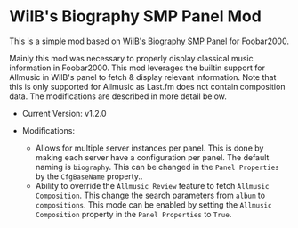 # WilB's Biography SMP Panel Mod
This is a simple mod based on [WilB's Biography SMP Panel](https://hydrogenaud.io/index.php?topic=112913) for Foobar2000.

Mainly this mod was necessary to properly display classical music information in Foobar2000. This mod leverages the builtin support for Allmusic in WilB's panel to fetch & display relevant information. Note that this is only supported for Allmusic as Last.fm does not contain composition data. The modifications are described in more detail below.

* Current Version: v1.2.0

* Modifications:
    * Allows for multiple server instances per panel. This is done by making each server have a configuration per panel. The default naming is `biography`. This can be changed in the `Panel Properties` by the `CfgBaseName` property..
    * Ability to override the `Allmusic Review` feature to fetch `Allmusic Composition`. This change the search parameters from `album` to `compositions`. This mode can be enabled by setting the `Allmusic Composition` property in the `Panel Properties` to `True`.